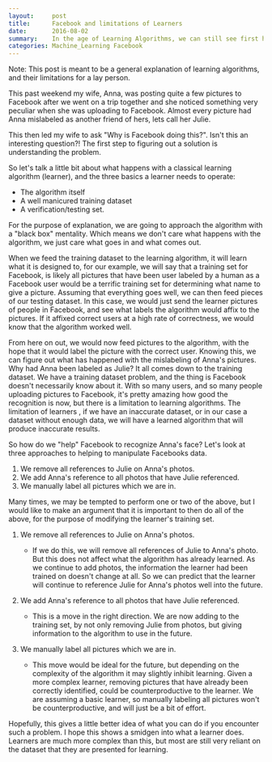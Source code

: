 ```yaml
---
layout:     post
title:      Facebook and limitations of Learners
date:       2016-08-02
summary:    In the age of Learning Algorithms, we can still see first hand limitations of Learners.
categories: Machine_Learning Facebook
---
```


Note: This post is meant to be a general explanation of learning algorithms, and their 
limitations for a lay person. 

This past weekend my wife, Anna, was posting quite a few pictures to Facebook after we 
went on a trip together and she noticed something very peculiar when she was uploading to 
Facebook. Almost every picture had Anna mislabeled as another friend of hers, lets call 
her Julie. 

This then led my wife to ask "Why is Facebook doing this?". Isn't this an interesting 
question?! The first step to figuring out a solution is understanding the problem. 

So let's talk a little bit about what happens with a classical learning algorithm 
(learner), and  the three basics a learner needs to operate:

* The algorithm itself
* A well manicured training dataset
* A verification/testing set.

For the purpose of explanation, we are going to approach the algorithm with a "black box" 
mentality. Which means we don't care what happens with the algorithm, we just care what 
goes in and what comes out.

When we feed the training dataset to the learning algorithm, it will learn what it is designed to,
for our example, we will say that a training set for Facebook, is likely all pictures that have
been user labeled by a human as a Facebook user would be a terrific training set for determining 
what name to give a picture. Assuming that everything goes well, we can then feed pieces of our testing dataset.
In this case, we would just send the learner pictures of people in Facebook, and see what labels the 
algorithm would affix to the pictures. If it affixed correct users at a high rate of correctness,
we would know that the algorithm worked well.

From here on out, we would now feed pictures to the algorithm, with the hope that it would label 
the picture with the correct user. Knowing this, we can figure out what has happened with the
mislabeling of Anna's pictures. Why had Anna been labeled as Julie? It all comes down to the 
training dataset. We have a training dataset problem, and the thing is Facebook doesn't necessarily
know about it. With so many users, and so many people uploading pictures to Facebook, it's 
pretty amazing how good the recognition is now, but there is a limitation to learning algorithms.
The limitation of learners , if we have an inaccurate dataset, or in our case a dataset
without enough data, we will have a learned algorithm that will produce inaccurate results.

So how do we "help" Facebook to recognize Anna's face? Let's look at three approaches to helping
to manipulate Facebooks data.

1. We remove all references to Julie on Anna's photos.
2. We add Anna's reference to all photos that have Julie referenced.
3. We manually label all pictures which we are in.

Many times, we may be tempted to perform one or two of the above, but I would like to make an argument 
that it is important to then do all of the above, for the purpose of modifying the learner's training set.

1. We remove all references to Julie on Anna's photos.
	- If we do this, we will remove all references of Julie to Anna's photo. But this does not 
	affect what the algorithm has already learned. As we continue to add photos, the information
	the learner had been trained on doesn't change at all. So we can predict that the learner
	will continue to reference Julie for Anna's photos well into the future.
2. We add Anna's reference to all photos that have Julie referenced.
	- This is a move in the right direction. We are now adding to the training set, by not only 
	removing Julie from photos, but giving information to the algorithm to use in the future.
	
3. We manually label all pictures which we are in.
	- This move would be ideal for the future, but depending on the complexity of the algorithm
	it may slightly inhibit learning. Given a more complex learner, removing pictures that have 
	already been correctly identified, could be counterproductive to the learner. We are assuming 
	a basic learner, so manually labeling all pictures won't be counterproductive, and will just be 
	a bit of effort. 

Hopefully, this gives a little better idea of what you can do if you encounter such a problem.
I hope this shows a smidgen into what a learner does. Learners are much more complex than this, 
but most are still very reliant on the dataset that they are presented for learning.
